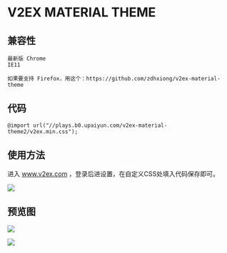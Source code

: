 # V2EX MATERIAL THEME

## 兼容性
	
	最新版 Chrome
	IE11
	
	如果要支持 Firefox，用这个：https://github.com/zdhxiong/v2ex-material-theme

## 代码

	@import url("//plays.b0.upaiyun.com/v2ex-material-theme2/v2ex.min.css");
	
	
## 使用方法

进入 www.v2ex.com ，登录后进设置，在自定义CSS处填入代码保存即可。
	
![](http://ww3.sinaimg.cn/large/63f511e3jw1ezxteqms39j20e006cglz.jpg)

## 预览图


![](http://ww4.sinaimg.cn/large/63f511e3jw1ezxthywvosj20su0k943m.jpg)

![](http://ww2.sinaimg.cn/large/63f511e3jw1ezxtib8tcxj20st0kbjuy.jpg)
